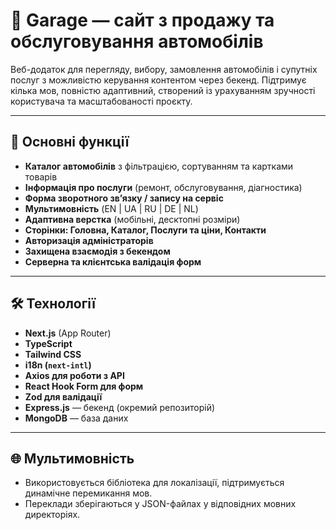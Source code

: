 # 🚗 Garage — сайт з продажу та обслуговування автомобілів

Веб-додаток для перегляду, вибору, замовлення автомобілів і супутніх послуг з можливістю керування контентом через бекенд. Підтримує кілька мов, повністю адаптивний, створений із урахуванням зручності користувача та масштабованості проєкту.

---

## 📌 Основні функції

- **Каталог автомобілів** з фільтрацією, сортуванням та картками товарів
- **Інформація про послуги** (ремонт, обслуговування, діагностика)
- **Форма зворотного зв’язку / запису на сервіс**
- **Мультимовність** (EN | UA | RU | DE | NL)
- **Адаптивна верстка** (мобільні, десктопні розміри)
- **Сторінки: Головна, Каталог, Послуги та ціни, Контакти**
- **Авторизація адміністраторів**
- **Захищена взаємодія з бекендом**
- **Серверна та клієнтська валідація форм**

---

## 🛠 Технології

- **Next.js** (App Router)
- **TypeScript**
- **Tailwind CSS**
- **i18n (`next-intl`)**
- **Axios для роботи з API**
- **React Hook Form для форм**
- **Zod для валідації**
- **Express.js** — бекенд (окремий репозиторій)
- **MongoDB** — база даних

---

## 🌐 Мультимовність

- Використовується бібліотека для локалізації, підтримується динамічне перемикання мов.
- Переклади зберігаються у JSON-файлах у відповідних мовних директоріях.
